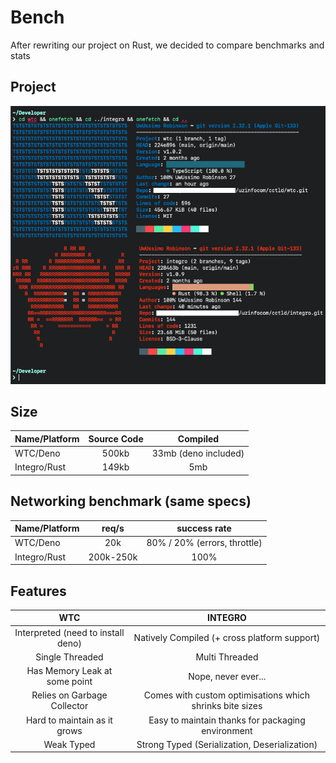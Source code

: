 # Bench

After rewriting our project on Rust, we decided to compare benchmarks and stats

## Project

![Git Onefetches](./.github/assets/comparison.png)
    
## Size

| Name/Platform | Source Code |       Compiled       |
|---------------|:-----------:|:--------------------:|
| WTC/Deno      |    500kb    | 33mb (deno included) |
| Integro/Rust  |    149kb    |         5mb          |

## Networking benchmark (same specs)

| Name/Platform |   req/s   |         success rate         |
|---------------|:---------:|:----------------------------:|
| WTC/Deno      |    20k    | 80% / 20% (errors, throttle) |
| Integro/Rust  | 200k-250k |             100%             |

## Features

|                WTC                 |                         INTEGRO                          |
|:----------------------------------:|:--------------------------------------------------------:|
| Interpreted (need to install deno) |       Natively Compiled (+ cross platform support)       |
|          Single Threaded           |                      Multi Threaded                      |
|   Has Memory Leak at some point    |                   Nope, never ever...                    |
|    Relies on Garbage Collector     | Comes with custom optimisations which shrinks bite sizes |
|    Hard to maintain as it grows    |    Easy to maintain thanks for packaging environment     |
|             Weak Typed             |      Strong Typed (Serialization, Deserialization)       |

